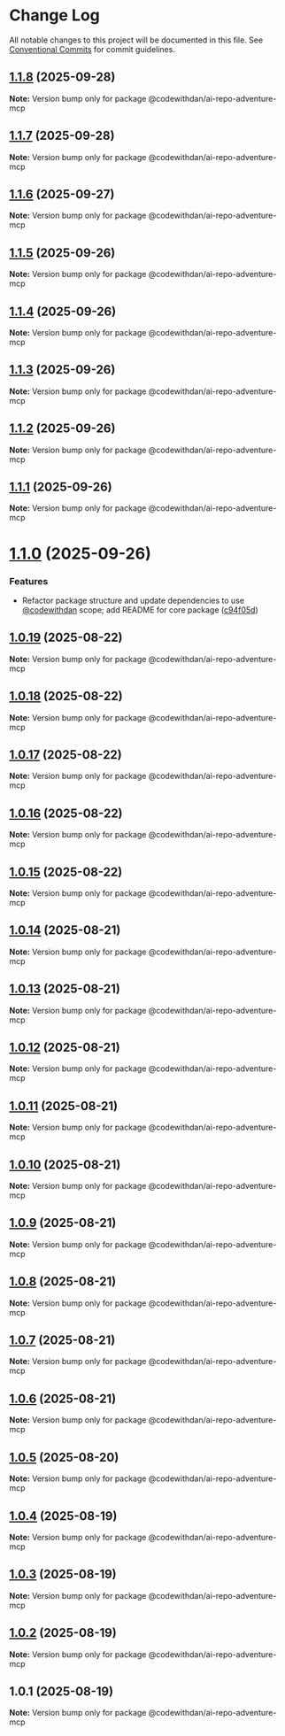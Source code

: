 # Change Log

All notable changes to this project will be documented in this file.
See [Conventional Commits](https://conventionalcommits.org) for commit guidelines.

## [1.1.8](https://github.com/danwahlin/ai-repo-adventures/compare/@codewithdan/ai-repo-adventure-mcp@1.1.7...@codewithdan/ai-repo-adventure-mcp@1.1.8) (2025-09-28)

**Note:** Version bump only for package @codewithdan/ai-repo-adventure-mcp





## [1.1.7](https://github.com/danwahlin/ai-repo-adventures/compare/@codewithdan/ai-repo-adventure-mcp@1.1.6...@codewithdan/ai-repo-adventure-mcp@1.1.7) (2025-09-28)

**Note:** Version bump only for package @codewithdan/ai-repo-adventure-mcp





## [1.1.6](https://github.com/danwahlin/ai-repo-adventures/compare/@codewithdan/ai-repo-adventure-mcp@1.1.5...@codewithdan/ai-repo-adventure-mcp@1.1.6) (2025-09-27)

**Note:** Version bump only for package @codewithdan/ai-repo-adventure-mcp





## [1.1.5](https://github.com/danwahlin/ai-repo-adventures/compare/@codewithdan/ai-repo-adventure-mcp@1.1.4...@codewithdan/ai-repo-adventure-mcp@1.1.5) (2025-09-26)

**Note:** Version bump only for package @codewithdan/ai-repo-adventure-mcp





## [1.1.4](https://github.com/danwahlin/ai-repo-adventures/compare/@codewithdan/ai-repo-adventure-mcp@1.1.3...@codewithdan/ai-repo-adventure-mcp@1.1.4) (2025-09-26)

**Note:** Version bump only for package @codewithdan/ai-repo-adventure-mcp





## [1.1.3](https://github.com/danwahlin/ai-repo-adventures/compare/@codewithdan/ai-repo-adventure-mcp@1.1.2...@codewithdan/ai-repo-adventure-mcp@1.1.3) (2025-09-26)

**Note:** Version bump only for package @codewithdan/ai-repo-adventure-mcp





## [1.1.2](https://github.com/danwahlin/ai-repo-adventures/compare/@codewithdan/ai-repo-adventure-mcp@1.1.1...@codewithdan/ai-repo-adventure-mcp@1.1.2) (2025-09-26)

**Note:** Version bump only for package @codewithdan/ai-repo-adventure-mcp





## [1.1.1](https://github.com/danwahlin/ai-repo-adventures/compare/@codewithdan/ai-repo-adventure-mcp@1.1.0...@codewithdan/ai-repo-adventure-mcp@1.1.1) (2025-09-26)

**Note:** Version bump only for package @codewithdan/ai-repo-adventure-mcp





# [1.1.0](https://github.com/danwahlin/ai-repo-adventures/compare/@codewithdan/ai-repo-adventure-mcp@1.0.19...@codewithdan/ai-repo-adventure-mcp@1.1.0) (2025-09-26)


### Features

* Refactor package structure and update dependencies to use [@codewithdan](https://github.com/codewithdan) scope; add README for core package ([c94f05d](https://github.com/danwahlin/ai-repo-adventures/commit/c94f05da8a1732409b35e594d79c35de2ce299d2))





## [1.0.19](https://github.com/danwahlin/ai-repo-adventures/compare/@codewithdan/ai-repo-adventure-mcp@1.0.18...@codewithdan/ai-repo-adventure-mcp@1.0.19) (2025-08-22)

**Note:** Version bump only for package @codewithdan/ai-repo-adventure-mcp





## [1.0.18](https://github.com/danwahlin/ai-repo-adventures/compare/@codewithdan/ai-repo-adventure-mcp@1.0.17...@codewithdan/ai-repo-adventure-mcp@1.0.18) (2025-08-22)

**Note:** Version bump only for package @codewithdan/ai-repo-adventure-mcp





## [1.0.17](https://github.com/danwahlin/ai-repo-adventures/compare/@codewithdan/ai-repo-adventure-mcp@1.0.16...@codewithdan/ai-repo-adventure-mcp@1.0.17) (2025-08-22)

**Note:** Version bump only for package @codewithdan/ai-repo-adventure-mcp





## [1.0.16](https://github.com/danwahlin/ai-repo-adventures/compare/@codewithdan/ai-repo-adventure-mcp@1.0.15...@codewithdan/ai-repo-adventure-mcp@1.0.16) (2025-08-22)

**Note:** Version bump only for package @codewithdan/ai-repo-adventure-mcp





## [1.0.15](https://github.com/danwahlin/ai-repo-adventures/compare/@codewithdan/ai-repo-adventure-mcp@1.0.14...@codewithdan/ai-repo-adventure-mcp@1.0.15) (2025-08-22)

**Note:** Version bump only for package @codewithdan/ai-repo-adventure-mcp





## [1.0.14](https://github.com/danwahlin/ai-repo-adventures/compare/@codewithdan/ai-repo-adventure-mcp@1.0.13...@codewithdan/ai-repo-adventure-mcp@1.0.14) (2025-08-21)

**Note:** Version bump only for package @codewithdan/ai-repo-adventure-mcp





## [1.0.13](https://github.com/danwahlin/ai-repo-adventures/compare/@codewithdan/ai-repo-adventure-mcp@1.0.12...@codewithdan/ai-repo-adventure-mcp@1.0.13) (2025-08-21)

**Note:** Version bump only for package @codewithdan/ai-repo-adventure-mcp





## [1.0.12](https://github.com/danwahlin/ai-repo-adventures/compare/@codewithdan/ai-repo-adventure-mcp@1.0.11...@codewithdan/ai-repo-adventure-mcp@1.0.12) (2025-08-21)

**Note:** Version bump only for package @codewithdan/ai-repo-adventure-mcp





## [1.0.11](https://github.com/danwahlin/ai-repo-adventures/compare/@codewithdan/ai-repo-adventure-mcp@1.0.10...@codewithdan/ai-repo-adventure-mcp@1.0.11) (2025-08-21)

**Note:** Version bump only for package @codewithdan/ai-repo-adventure-mcp





## [1.0.10](https://github.com/danwahlin/ai-repo-adventures/compare/@codewithdan/ai-repo-adventure-mcp@1.0.9...@codewithdan/ai-repo-adventure-mcp@1.0.10) (2025-08-21)

**Note:** Version bump only for package @codewithdan/ai-repo-adventure-mcp





## [1.0.9](https://github.com/danwahlin/ai-repo-adventures/compare/@codewithdan/ai-repo-adventure-mcp@1.0.8...@codewithdan/ai-repo-adventure-mcp@1.0.9) (2025-08-21)

**Note:** Version bump only for package @codewithdan/ai-repo-adventure-mcp





## [1.0.8](https://github.com/danwahlin/ai-repo-adventures/compare/@codewithdan/ai-repo-adventure-mcp@1.0.7...@codewithdan/ai-repo-adventure-mcp@1.0.8) (2025-08-21)

**Note:** Version bump only for package @codewithdan/ai-repo-adventure-mcp





## [1.0.7](https://github.com/danwahlin/ai-repo-adventures/compare/@codewithdan/ai-repo-adventure-mcp@1.0.6...@codewithdan/ai-repo-adventure-mcp@1.0.7) (2025-08-21)

**Note:** Version bump only for package @codewithdan/ai-repo-adventure-mcp





## [1.0.6](https://github.com/danwahlin/ai-repo-adventures/compare/@codewithdan/ai-repo-adventure-mcp@1.0.5...@codewithdan/ai-repo-adventure-mcp@1.0.6) (2025-08-21)

**Note:** Version bump only for package @codewithdan/ai-repo-adventure-mcp





## [1.0.5](https://github.com/danwahlin/ai-repo-adventures/compare/@codewithdan/ai-repo-adventure-mcp@1.0.4...@codewithdan/ai-repo-adventure-mcp@1.0.5) (2025-08-20)

**Note:** Version bump only for package @codewithdan/ai-repo-adventure-mcp





## [1.0.4](https://github.com/danwahlin/ai-repo-adventures/compare/@codewithdan/ai-repo-adventure-mcp@1.0.3...@codewithdan/ai-repo-adventure-mcp@1.0.4) (2025-08-19)

**Note:** Version bump only for package @codewithdan/ai-repo-adventure-mcp





## [1.0.3](https://github.com/danwahlin/ai-repo-adventures/compare/@codewithdan/ai-repo-adventure-mcp@1.0.2...@codewithdan/ai-repo-adventure-mcp@1.0.3) (2025-08-19)

**Note:** Version bump only for package @codewithdan/ai-repo-adventure-mcp





## [1.0.2](https://github.com/danwahlin/ai-repo-adventures/compare/@codewithdan/ai-repo-adventure-mcp@1.0.1...@codewithdan/ai-repo-adventure-mcp@1.0.2) (2025-08-19)

**Note:** Version bump only for package @codewithdan/ai-repo-adventure-mcp





## 1.0.1 (2025-08-19)

**Note:** Version bump only for package @codewithdan/ai-repo-adventure-mcp
